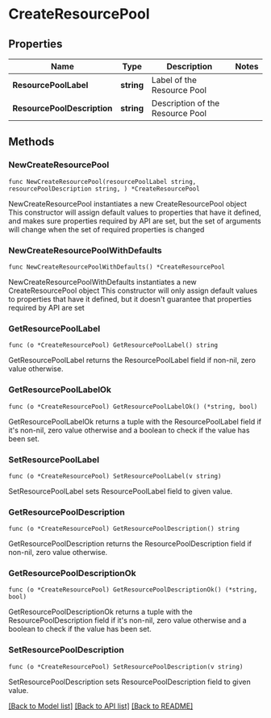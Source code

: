 # CreateResourcePool

## Properties

Name | Type | Description | Notes
------------ | ------------- | ------------- | -------------
**ResourcePoolLabel** | **string** | Label of the Resource Pool | 
**ResourcePoolDescription** | **string** | Description of the Resource Pool | 

## Methods

### NewCreateResourcePool

`func NewCreateResourcePool(resourcePoolLabel string, resourcePoolDescription string, ) *CreateResourcePool`

NewCreateResourcePool instantiates a new CreateResourcePool object
This constructor will assign default values to properties that have it defined,
and makes sure properties required by API are set, but the set of arguments
will change when the set of required properties is changed

### NewCreateResourcePoolWithDefaults

`func NewCreateResourcePoolWithDefaults() *CreateResourcePool`

NewCreateResourcePoolWithDefaults instantiates a new CreateResourcePool object
This constructor will only assign default values to properties that have it defined,
but it doesn't guarantee that properties required by API are set

### GetResourcePoolLabel

`func (o *CreateResourcePool) GetResourcePoolLabel() string`

GetResourcePoolLabel returns the ResourcePoolLabel field if non-nil, zero value otherwise.

### GetResourcePoolLabelOk

`func (o *CreateResourcePool) GetResourcePoolLabelOk() (*string, bool)`

GetResourcePoolLabelOk returns a tuple with the ResourcePoolLabel field if it's non-nil, zero value otherwise
and a boolean to check if the value has been set.

### SetResourcePoolLabel

`func (o *CreateResourcePool) SetResourcePoolLabel(v string)`

SetResourcePoolLabel sets ResourcePoolLabel field to given value.


### GetResourcePoolDescription

`func (o *CreateResourcePool) GetResourcePoolDescription() string`

GetResourcePoolDescription returns the ResourcePoolDescription field if non-nil, zero value otherwise.

### GetResourcePoolDescriptionOk

`func (o *CreateResourcePool) GetResourcePoolDescriptionOk() (*string, bool)`

GetResourcePoolDescriptionOk returns a tuple with the ResourcePoolDescription field if it's non-nil, zero value otherwise
and a boolean to check if the value has been set.

### SetResourcePoolDescription

`func (o *CreateResourcePool) SetResourcePoolDescription(v string)`

SetResourcePoolDescription sets ResourcePoolDescription field to given value.



[[Back to Model list]](../README.md#documentation-for-models) [[Back to API list]](../README.md#documentation-for-api-endpoints) [[Back to README]](../README.md)


